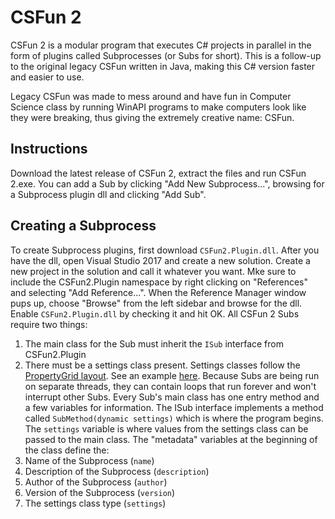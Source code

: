 # CSFun 2 
CSFun 2 is a modular program that executes C# projects in parallel in the form of plugins called Subprocesses (or Subs for short).  This is a follow-up to the original legacy CSFun written in Java, making this C# version faster and easier to use.

Legacy CSFun was made to mess around and have fun in Computer Science class by running WinAPI programs to make computers look like they were breaking, thus giving the extremely creative name: CSFun.

## Instructions
Download the latest release of CSFun 2, extract the files and run CSFun 2.exe.  You can add a Sub by clicking "Add New Subprocess...", browsing for a Subprocess plugin dll and clicking "Add Sub".

## Creating a Subprocess
To create Subprocess plugins, first download `CSFun2.Plugin.dll`.  After you have the dll, open Visual Studio 2017 and create a new solution.  Create a new project in the solution and call it whatever you want.  Mke sure to include the CSFun2.Plugin namespace by right clicking on "References" and selecting "Add Reference...".  When the Reference Manager window pups up, choose "Browse" from the left sidebar and browse for the dll.  Enable `CSFun2.Plugin.dll` by checking it and hit OK.
All CSFun 2 Subs require two things:
1. The main class for the Sub must inherit the `ISub` interface from CSFun2.Plugin
2. There must be a settings class present.  Settings classes follow the [PropertyGrid layout](https://www.codeproject.com/Articles/22717/Using-PropertyGrid).  See an example [here](../blob/master/Plugins/Screen%20Glitches/GlitchSettings.cs).
Because Subs are being run on separate threads, they can contain loops that run forever and won't interrupt other Subs.
Every Sub's main class has one entry method and a few variables for information.  The ISub interface implements a method called `SubMethod(dynamic settings)` which is where the program begins.  The `settings` variable is where values from the settings class can be passed to the main class.  The "metadata" variables at the beginning of the class define the:
1. Name of the Subprocess (`name`)
2. Description of the Subprocess (`description`)
3. Author of the Subprocess (`author`)
4. Version of the Subprocess (`version`)
5. The settings class type (`settings`)